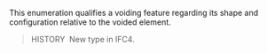 This enumeration qualifies a voiding feature regarding its shape and configuration relative to the voided element.

> HISTORY&nbsp; New type in IFC4.